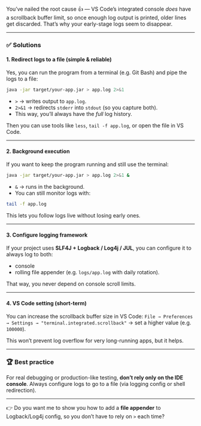 You’ve nailed the root cause 👍 — VS Code’s integrated console *does* have a scrollback buffer limit, so once enough log output is printed, older lines get discarded. That’s why your early-stage logs seem to disappear.

---

### ✅ Solutions

#### 1. Redirect logs to a file (simple & reliable)

Yes, you can run the program from a terminal (e.g. Git Bash) and pipe the logs to a file:

```bash
java -jar target/your-app.jar > app.log 2>&1
```

* `>` → writes output to `app.log`.
* `2>&1` → redirects `stderr` into `stdout` (so you capture both).
* This way, you’ll always have the *full* log history.

Then you can use tools like `less`, `tail -f app.log`, or open the file in VS Code.

---

#### 2. Background execution

If you want to keep the program running and still use the terminal:

```bash
java -jar target/your-app.jar > app.log 2>&1 &
```

* `&` → runs in the background.
* You can still monitor logs with:

```bash
tail -f app.log
```

This lets you follow logs live without losing early ones.

---

#### 3. Configure logging framework

If your project uses **SLF4J + Logback / Log4j / JUL**, you can configure it to always log to both:

* console
* rolling file appender (e.g. `logs/app.log` with daily rotation).

That way, you never depend on console scroll limits.

---

#### 4. VS Code setting (short-term)

You can increase the scrollback buffer size in VS Code:
`File → Preferences → Settings → "terminal.integrated.scrollback"` → set a higher value (e.g. `100000`).

This won’t prevent log overflow for very long-running apps, but it helps.

---

### 🏆 Best practice

For real debugging or production-like testing, **don’t rely only on the IDE console**.
Always configure logs to go to a file (via logging config or shell redirection).

---

👉 Do you want me to show you how to add a **file appender** to Logback/Log4j config, so you don’t have to rely on `>` each time?
